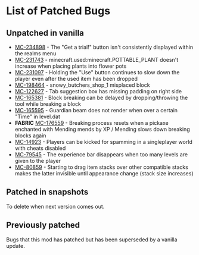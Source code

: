 # List of Patched Bugs
## Unpatched in vanilla
* [MC-234898](https://bugs.mojang.com/browse/MC-234898) - The "Get a trial!" button isn't consistently displayed within the realms menu
* [MC-231743](https://bugs.mojang.com/browse/MC-231743) - minecraft.used:minecraft.POTTABLE_PLANT doesn't increase when placing plants into flower pots
* [MC-231097](https://bugs.mojang.com/browse/MC-231097) - Holding the "Use" button continues to slow down the player even after the used item has been dropped
* [MC-198464](https://bugs.mojang.com/browse/MC-198464) - snowy_butchers_shop_1 misplaced block
* [MC-122627](https://bugs.mojang.com/browse/MC-122627) - Tab suggestion box has missing padding on right side
* [MC-165381](https://bugs.mojang.com/browse/MC-165381) - Block breaking can be delayed by dropping/throwing the tool while breaking a block
* [MC-165595](https://bugs.mojang.com/browse/MC-165595) - Guardian beam does not render when over a certain "Time" in level.dat
* **FABRIC** [MC-176559](https://bugs.mojang.com/browse/MC-176559) - Breaking process resets when a pickaxe enchanted with Mending mends by XP / Mending slows down breaking blocks again
* [MC-14923](https://bugs.mojang.com/browse/MC-14923) - Players can be kicked for spamming in a singleplayer world with cheats disabled
* [MC-79545](https://bugs.mojang.com/browse/MC-79545) - The experience bar disappears when too many levels are given to the player
* [MC-80859](https://bugs.mojang.com/browse/MC-80859) - Starting to drag item stacks over other compatible stacks makes the latter invisible until appearance change (stack size increases)

## Patched in snapshots
To delete when next version comes out.

## Previously patched
Bugs that this mod has patched but has been superseded by a vanilla update.
